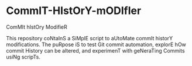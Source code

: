 # CommIT-HIstOrY-mODIfIer
ComMIt hIstOry ModifieR

This repository coNtaInS a SiMplE script to aUtoMate commIt historY modifications. The puRpose iS to test Git commit automation, explorE hOw commit History can be altered, and experimenT with geNeraTing Commits usiNg scripTs.
